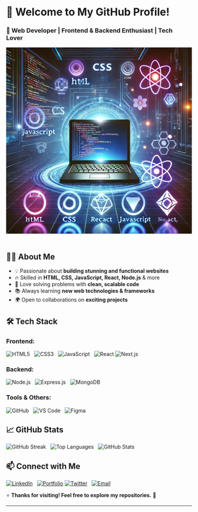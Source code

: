 # 🌟 Welcome to My GitHub Profile!  

### 🚀 Web Developer | Frontend & Backend Enthusiast | Tech Lover  

![GitHub Profile Header](https://raw.githubusercontent.com/Saksham-Goel1107/Saksham-Goel1107/main/image.png)  

## 👨‍💻 About Me  
- 💡 Passionate about **building stunning and functional websites**  
- 🔥 Skilled in **HTML, CSS, JavaScript, React, Node.js** & more  
- 🎯 Love solving problems with **clean, scalable code**  
- 📚 Always learning **new web technologies & frameworks**  
- 🌍 Open to collaborations on **exciting projects**  

## 🛠 Tech Stack  

### **Frontend:**  
![HTML5](https://img.shields.io/badge/HTML5-E34F26?style=for-the-badge&logo=html5&logoColor=white)  
![CSS3](https://img.shields.io/badge/CSS3-1572B6?style=for-the-badge&logo=css3&logoColor=white)  
![JavaScript](https://img.shields.io/badge/JavaScript-F7DF1E?style=for-the-badge&logo=javascript&logoColor=black)  
![React](https://img.shields.io/badge/React-61DAFB?style=for-the-badge&logo=react&logoColor=black)
![Next.js](https://img.shields.io/badge/Next.js-000000?style=for-the-badge&logo=next.js&logoColor=white)

### **Backend:**  
![Node.js](https://img.shields.io/badge/Node.js-339933?style=for-the-badge&logo=node.js&logoColor=white)  
![Express.js](https://img.shields.io/badge/Express.js-000000?style=for-the-badge&logo=express&logoColor=white)  
![MongoDB](https://img.shields.io/badge/MongoDB-47A248?style=for-the-badge&logo=mongodb&logoColor=white)  

### **Tools & Others:**  
![GitHub](https://img.shields.io/badge/GitHub-181717?style=for-the-badge&logo=github&logoColor=white)  
![VS Code](https://img.shields.io/badge/VS%20Code-007ACC?style=for-the-badge&logo=visual-studio-code&logoColor=white)  
![Figma](https://img.shields.io/badge/Figma-F24E1E?style=for-the-badge&logo=figma&logoColor=white)  

## 📈 GitHub Stats  

![GitHub Streak](https://streak-stats.demolab.com/?user=Saksham-Goel1107&theme=radical)  
![Top Languages](https://github-readme-stats.vercel.app/api/top-langs/?username=Saksham-Goel1107&layout=compact&theme=radical)  
![GitHub Stats](https://github-readme-stats.vercel.app/api?username=Saksham-Goel1107&show_icons=true&theme=radical)  

## 📫 Connect with Me  

[![LinkedIn](https://img.shields.io/badge/LinkedIn-0077B5?style=for-the-badge&logo=linkedin&logoColor=white)](https://www.linkedin.com/in/saksham-goel-88b74b33a?utm_source=share&utm_campaign=share_via&utm_content=profile&utm_medium=android_app)  
[![Portfolio](https://img.shields.io/badge/Portfolio-%23000000.svg?style=for-the-badge&logo=firefox&logoColor=#FF7139)](saksham-portfolio-alpha.vercel.app) 
[![Twitter](https://img.shields.io/badge/Twitter-1DA1F2?style=for-the-badge&logo=twitter&logoColor=white)](https://x.com/Saksham1199805?t=dJ_uANhDXV08yaL8wwNEtA&s=09)  
[![Email](https://img.shields.io/badge/Email-D14836?style=for-the-badge&logo=gmail&logoColor=white)](mailto:sakshamgoel1107@gmail.com)  

⭐ **Thanks for visiting! Feel free to explore my repositories.** 🚀  

---
